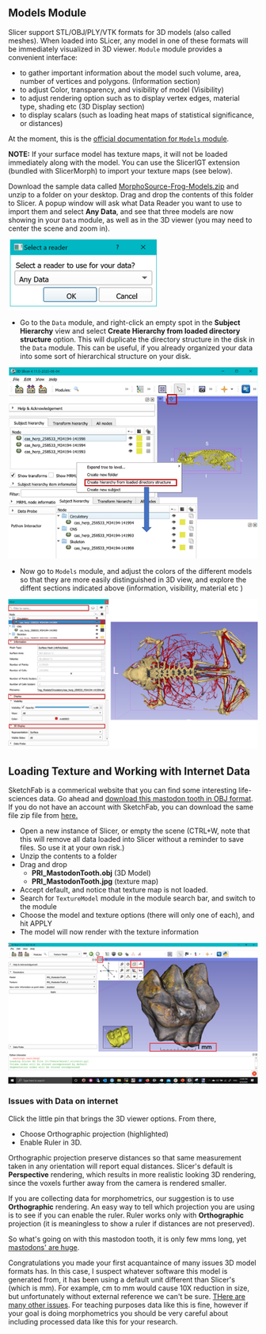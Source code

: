 ## Models Module

Slicer support STL/OBJ/PLY/VTK formats for 3D models (also called meshes). When loaded into SLicer, any model in one of these formats will be immediately visualized in 3D viewer. `Module` module provides a convenient interface:

-   to gather important information about the model such volume, area, number of vertices and polygons. (Information section)
-   to adjust Color, transparency, and visibility of model (Visibility) 
-   to adjust rendering option such as to display vertex edges, material type, shading etc (3D Display section) 
-   to display scalars (such as loading heat maps of statistical significance, or distances)

At the moment, this is the [official documentation for `Models` module](https://www.slicer.org/wiki/Documentation/Nightly/Modules/Models).  

**NOTE:** If your surface model has texture maps, it will not be loaded immediately along with the model. You can use the SlicerIGT extension (bundled with SlicerMorph) to import your texture maps (see below). 

Download the sample data called [MorphoSource-Frog-Models.zip](https://app.box.com/s/3dmwhcs579mm7ijo501c3l1uuppnypq8) and unzip to a folder on your desktop. Drag and drop the contents of this folder to Slicer. A popup window will ask what Data Reader you want to use to import them and select **Any Data**, and see that three models are now showing in your `Data` module, as well as in the 3D viewer (you may need to center the scene and zoom in).


<img src="./LoaderQuestion.png" width="300px"/>

-   Go to the `Data` module, and right-click an empty spot in the **Subject Hierarchy** view and select **Create Hierarchy from loaded directory structure** option. This will duplicate the directory structure in the disk in the `Data` module. This can be useful, if you already organized your data into some sort of hierarchical structure on your disk. 

<img src="./Convert_Folders.png">

-   Now go to `Models` module, and adjust the colors of the different models so that they are more easily distinguished in 3D view, and explore the diffent sections indicated above (information, visibility, material etc )

<img src="./Models_Expanded.png" width="800px"/>


## Loading Texture and Working with Internet Data

SketchFab is a commerical website that you can find some interesting life-sciences data. Go ahead and [download this mastodon tooth in OBJ format](https://sketchfab.com/3d-models/vertebrate-mastodon-premolar-pri-064cdd8eead040f589a12621369aa770). If you do not have an account with SketchFab, you can download the same file zip file from [here.](https://app.box.com/s/ha1ctox0uav7xrz0q86el9m1d7fxj6yi)

-   Open a new instance of Slicer, or empty the scene (CTRL+W, note that this will remove all data loaded into Slicer without a reminder to save files. So use it at your own risk.)
-   Unzip the contents to a folder
-   Drag and drop 
    -   **PRI_MastodonTooth.obj** (3D Model)
    -   **PRI_MastodonTooth.jpg** (texture map)
-   Accept default, and notice that texture map is not loaded.
-   Search for `TextureModel` module in the module search bar, and switch to the module
-   Choose the model and texture options (there will only one of each), and hit APPLY
-   The model will now render with the texture information

<img src="./Mastodon.png">

### Issues with Data on internet
Click the little pin that brings the 3D viewer options. From there, 

-   Choose Orthographic projection (highlighted)
-   Enable Ruler in 3D.

Orthographic projection preserve distances so that same measurement taken in any orientation will report equal distances. Slicer's default is **Perspective** rendering, which results in more realistic looking 3D rendering, since the voxels further away from the camera is rendered smaller. 

If you are collecting data for  morphometrics, our suggestion is to use **Orthographic** rendering. An easy way to tell which projection you are using is to see if you can enable the ruler. Ruler works only with **Orthographic** projection (it is meaningless to show a ruler if distances are not preserved). 

So what's going on with this mastodon tooth, it is only few mms long, yet [mastodons' are huge](https://media.wired.com/photos/59328be3f682204f736969cb/master/w_660,c_limit/american-mastodon.jpg).

Congratulations you made your first acquantaince of many issues 3D model formats has. In this case, I suspect whatever software this model is generated from, it has been using a default unit different than Slicer's (which is mm). For example, cm to mm would cause 10X reduction in size, but unfortunately without external reference we can't be sure. [THere are many other issues](https://discourse.slicer.org/t/beware-of-the-stl-file-format/7642/3?u=muratmaga). For teaching purposes data like this is fine, however if your goal is doing morphometrics you should be very careful about including processed data like this for your research. 






